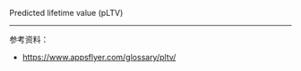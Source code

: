 

Predicted lifetime value (pLTV)



-------------

参考资料：
- https://www.appsflyer.com/glossary/pltv/